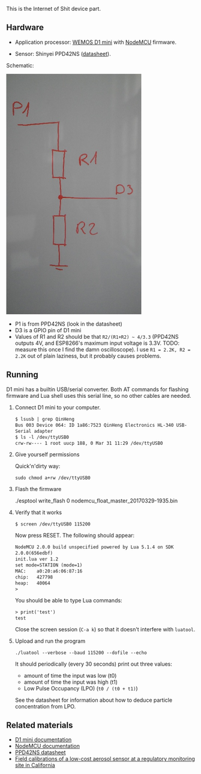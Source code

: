 This is the Internet of Shit device part.

## Hardware

- Application processor: [WEMOS D1 mini][d1-mini] with [NodeMCU][nodemcu]
  firmware.

- Sensor: Shinyei PPD42NS ([datasheet][ppd42ns]).

Schematic:

![](lol_schematic.jpg)

- P1 is from PPD42NS (look in the datasheet)
- D3 is a GPIO pin of D1 mini
- Values of R1 and R2 should be that `R2/(R1+R2) ~ 4/3.3` (PPD42NS outputs 4V,
  and ESP8266's maximum input voltage is 3.3V. TODO: measure this once I find
  the damn oscilloscope).
  I use `R1 = 2.2K, R2 = 2.2K` out of plain laziness, but it probably causes
  problems.

## Running

D1 mini has a builtin USB/serial converter. Both AT commands for flashing
firmware and Lua shell uses this serial line, so no other cables are needed.

1. Connect D1 mini to your computer.

    ```
    $ lsusb | grep QinHeng
    Bus 003 Device 064: ID 1a86:7523 QinHeng Electronics HL-340 USB-Serial adapter
    $ ls -l /dev/ttyUSB0
    crw-rw---- 1 root uucp 188, 0 Mar 31 11:29 /dev/ttyUSB0
    ```

2. Give yourself permissions

    Quick'n'dirty way:

    ```
    sudo chmod a+rw /dev/ttyUSB0
    ```

3. Flash the firmware

    ./esptool write_flash 0 nodemcu_float_master_20170329-1935.bin

4. Verify that it works

    ```
    $ screen /dev/ttyUSB0 115200
    ```

    Now press RESET. The following should appear:

    ```
    NodeMCU 2.0.0 build unspecified powered by Lua 5.1.4 on SDK 2.0.0(656edbf)
    init.lua ver 1.2
    set mode=STATION (mode=1)
    MAC:    a0:20:a6:06:87:16
    chip:   427798
    heap:   40064
    > 
    ```

    You should be able to type Lua commands:

    ```
    > print('test')
    test
    ```

    Close the screen session (`C-a k`) so that it doesn't interfere with `luatool`.

6. Upload and run the program

    ```
    ./luatool --verbose --baud 115200 --dofile --echo
    ```

    It should periodically (every 30 seconds) print out three values:
    - amount of time the input was low (t0)
    - amount of time the input was high (t1)
    - Low Pulse Occupancy (LPO) (`t0 / (t0 + t1)`)

    See the datasheet for information about how to deduce particle concentration
    from LPO.

## Related materials

- [D1 mini documentation][d1-mini]
- [NodeMCU documentation][nodemcu]
- [PPD42NS datasheet][ppd42ns]
- [Field calibrations of a low-cost aerosol sensor at a regulatory monitoring site in California][field-calibrations]

[d1-mini]: https://www.wemos.cc/product/d1-mini.html
[nodemcu]: https://nodemcu.readthedocs.io/en/master/
[ppd42ns]: http://web.archive.org/web/20140911065722/http://www.sca-shinyei.com/pdf/PPD42NS.pdf 
[field-calibrations]: http://www.kirkrsmith.org/publications/2014/04/30/field-calibrations-of-a-low-cost-aerosol-sensor-at-a-regulatory-monitoring-site-in-california
